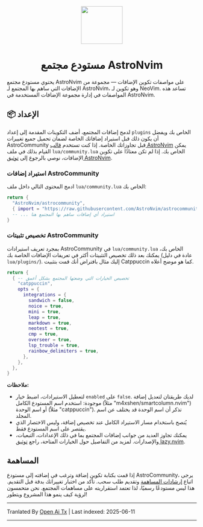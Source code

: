 <div align="center" id="madewithlua">
  <img
    src="https://astronvim.com/logo/astronvim.svg"
    width="110"
    ,
    height="100"
  />
</div>
<h1 align="center">مستودع مجتمع AstroNvim</h1>

يحتوي مستودع مجتمع AstroNvim على مواصفات تكوين الإضافات — مجموعة من الإضافات التي ساهم بها المجتمع لـ AstroNvim، وهو تكوين لـ NeoVim. تساعد هذه المواصفات في إدارة مجموعة الإضافات المستخدمة في AstroNvim.

## 📦 الإعداد

لدمج إضافات المجتمع، أضف التكوينات المقدمة إلى إعداد `plugins` الخاص بك ويفضل أن يكون ذلك قبل استيراد إضافاتك الخاصة لضمان تحميل جميع تغييرات AstroCommunity قبل تجاوزاتك الخاصة. إذا كنت تستخدم [قالب AstroNvim](https://github.com/AstroNvim/template) يمكن القيام بذلك في ملف `lua/community.lua` الخاص بك. إذا لم تكن معتادًا على تكوين الإضافات، نوصي بالرجوع إلى [توثيق AstroNvim](https://docs.astronvim.com/configuration/customizing_plugins/).

### استيراد إضافات AstroCommunity

ادمج المحتوى التالي داخل ملف `lua/community.lua` الخاص بك:

```lua
return {
  "AstroNvim/astrocommunity",
  { import = "https://raw.githubusercontent.com/AstroNvim/astrocommunity/main/colorscheme/catppuccin" },
  -- ... استيراد أي إضافات ساهم بها المجتمع هنا
}
```

### تخصيص تثبيتات AstroCommunity

بمجرد تعريف استيرادات AstroCommunity في `lua/community.lua` الخاص بك، يمكنك بعد ذلك تخصيص التثبيتات أكثر في تعريفات الإضافات الخاصة بك (عادة في دليل `lua/plugins/`). إليك مثال بافتراض أنك قمت بتثبيت Catppuccin كما هو موضح أعلاه.

```lua
return {
  { -- تخصيص الخيارات التي وضعتها المجتمع بشكل أعمق
    "catppuccin",
    opts = {
      integrations = {
        sandwich = false,
        noice = true,
        mini = true,
        leap = true,
        markdown = true,
        neotest = true,
        cmp = true,
        overseer = true,
        lsp_trouble = true,
        rainbow_delimiters = true,
      },
    },
  },
}
```

**ملاحظات:**

- لتعطيل الاستيرادات، اضبط خيار `enabled` على `false`. لديك طريقتان لتعديل إضافة موجودة: استخدم اسم المستودع الكامل (مثلاً "m4xshen/smartcolumn.nvim") أو اسم الوحدة (مثلاً "catppuccin"). تذكر أن اسم الوحدة قد يختلف عن اسم المجلد.
- يُنصح باستخدام مسار الاستيراد الكامل عند تخصيص إضافة، وليس الاختصار الذي يقتصر على اسم المستودع فقط.
- يمكنك تجاوز العديد من جوانب إضافات المجتمع بما في ذلك الإعدادات، التبعيات، والإصدارات. لمزيد من التفاصيل حول الخيارات المتاحة، راجع [توثيق lazy.nvim](https://lazy.folke.io/).

## المساهمة

إذا قمت بكتابة تكوين إضافة وترغب في إضافته إلى مستودع AstroCommunity، يرجى اتباع [إرشادات المساهمة](https://raw.githubusercontent.com/AstroNvim/astrocommunity/main/CONTRIBUTING.md) وتقديم طلب سحب. تأكد من اختبار تغييراتك بدقة قبل التقديم. هذا ليس مستودعًا رسميًا، لذا تعتمد استقراريته على مساهمات المجتمع. نحن متحمسون لرؤية كيف ينمو هذا المشروع ويتطور!

---

Tranlated By [Open Ai Tx](https://github.com/OpenAiTx/OpenAiTx) | Last indexed: 2025-06-11

---